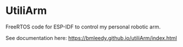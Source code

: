 # UtiliArm

FreeRTOS code for ESP-IDF to control my personal robotic arm.

See documentation here: https://bmleedy.github.io/utiliArm/index.html

